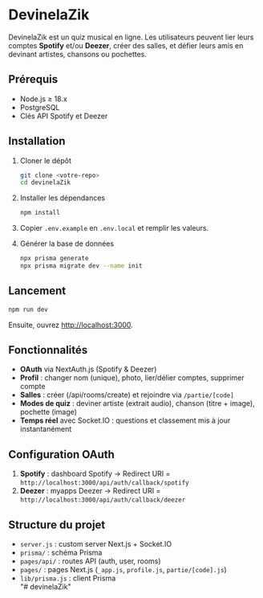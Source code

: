 # DevinelaZik

DevinelaZik est un quiz musical en ligne. Les utilisateurs peuvent lier leurs comptes **Spotify** et/ou **Deezer**, créer des salles, et défier leurs amis en devinant artistes, chansons ou pochettes.

## Prérequis

- Node.js ≥ 18.x
- PostgreSQL
- Clés API Spotify et Deezer

## Installation

1. Cloner le dépôt  
   ```bash
   git clone <votre-repo>
   cd devinelaZik
   ```

2. Installer les dépendances  
   ```bash
   npm install
   ```

3. Copier `.env.example` en `.env.local` et remplir les valeurs.

4. Générer la base de données  
   ```bash
   npx prisma generate
   npx prisma migrate dev --name init
   ```

## Lancement

```bash
npm run dev
```

Ensuite, ouvrez [http://localhost:3000](http://localhost:3000).

## Fonctionnalités

- **OAuth** via NextAuth.js (Spotify & Deezer)
- **Profil** : changer nom (unique), photo, lier/délier comptes, supprimer compte
- **Salles** : créer (/api/rooms/create) et rejoindre via `/partie/[code]`
- **Modes de quiz** : deviner artiste (extrait audio), chanson (titre + image), pochette (image)
- **Temps réel** avec Socket.IO : questions et classement mis à jour instantanément

## Configuration OAuth

1. **Spotify** : dashboard Spotify → Redirect URI = `http://localhost:3000/api/auth/callback/spotify`  
2. **Deezer** : myapps Deezer → Redirect URI = `http://localhost:3000/api/auth/callback/deezer`  

## Structure du projet

- `server.js` : custom server Next.js + Socket.IO  
- `prisma/` : schéma Prisma  
- `pages/api/` : routes API (auth, user, rooms)  
- `pages/` : pages Next.js (`_app.js`, `profile.js`, `partie/[code].js`)  
- `lib/prisma.js` : client Prisma  
"# devinelaZik" 
